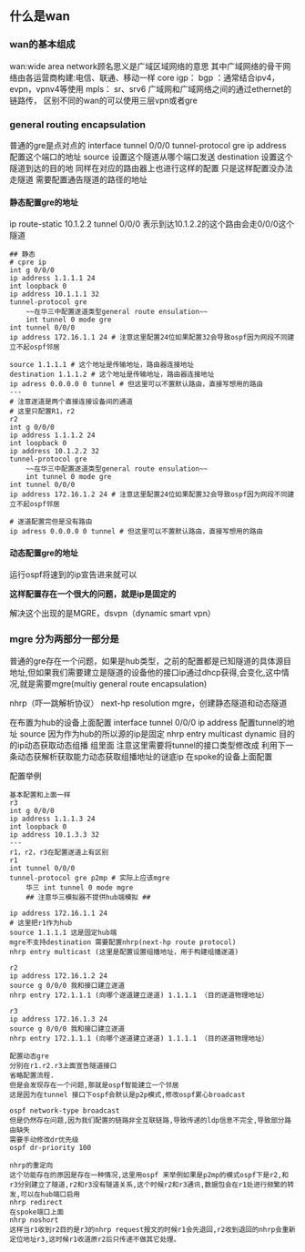 ## 什么是wan

### wan的基本组成
wan:wide area network顾名思义是广域区域网络的意思
其中广域网络的骨干网络由各运营商构建:电信、联通、移动一样
core igp：
bgp ：通常结合ipv4，evpn，vpnv4等使用
mpls： sr、srv6
广域网和广域网络之间的通过ethernet的链路传，
区别不同的wan的可以使用三层vpn或者gre
### general routing encapsulation
普通的gre是点对点的
interface tunnel 0/0/0
tunnel-protocol gre 
ip address 配置这个端口的地址
source 设置这个隧道从哪个端口发送
destination 设置这个隧道到达的目的地
同样在对应的路由器上也进行这样的配置
只是这样配置没办法走隧道
需要配置通告隧道的路径的地址
#### 静态配置gre的地址
ip route-static 10.1.2.2 tunnel 0/0/0
表示到达10.1.2.2的这个路由会走0/0/0这个隧道

```huawei
## 静态
# cpre ip
int g 0/0/0
ip address 1.1.1.1 24
int loopback 0 
ip address 10.1.1.1 32
tunnel-protocol gre 
	~~在华三中配置遂道类型general route ensulation~~
	int tunnel 0 mode gre
int tunnel 0/0/0
ip address 172.16.1.1 24 # 注意这里配置24位如果配置32会导致ospf因为网段不同建立不起ospf邻居

source 1.1.1.1 # 这个地址是传输地址，路由器连接地址
destination 1.1.1.2 # 这个地址是传输地址，路由器连接地址
ip adress 0.0.0.0 0 tunnel # 但这里可以不置默认路由，直接写想用的路由
---
# 注意遂道是两个直接连接设备间的通道
# 这里只配置R1，r2
r2
int g 0/0/0
ip address 1.1.1.2 24
int loopback 0 
ip address 10.1.2.2 32
tunnel-protocol gre 
	~~在华三中配置遂道类型general route ensulation~~
	int tunnel 0 mode gre
int tunnel 0/0/0
ip address 172.16.1.2 24 # 注意这里配置24位如果配置32会导致ospf因为网段不同建立不起ospf邻居

# 遂道配置完但是没有路由
ip adress 0.0.0.0 0 tunnel # 但这里可以不置默认路由，直接写想用的路由

```
#### 动态配置gre的地址
运行ospf将速到的ip宣告进来就可以

**这样配置存在一个很大的问题，就是ip是固定的**

解决这个出现的是MGRE，dsvpn（dynamic smart vpn）
### mgre 分为两部分一部分是
普通的gre存在一个问题，如果是hub类型，之前的配置都是已知隧道的具体源目地址,但如果我们需要建立是隧道的设备他的接口ip通过dhcp获得,会变化,这中情况,就是需要mgre(multiy general route encapsulation)

nhrp（吓一跳解析协议）
	next-hp resolution 
mgre，创建静态隧道和动态隧道

在布置为hub的设备上面配置
interface tunnel 0/0/0
ip address 配置tunnel的地址
source 因为作为hub的所以源的ip是固定
nhrp entry multicast dynamic 目的的ip动态获取动态组播
组里面
注意这里需要将tunnel的接口类型修改成
利用下一条动态获解析获取能力动态获取组播地址的谜底ip
在spoke的设备上面配置

配置举例
```huawei
基本配置和上面一样
r3
int g 0/0/0
ip address 1.1.1.3 24
int loopback 0 
ip address 10.1.3.3 32
---
r1，r2，r3在配置遂道上有区别
r1 
int tunnel 0/0/0
tunnel-protocol gre p2mp # 实际上应该mgre
	华三 int tunnel 0 mode mgre
	## 注意华三模拟器不提供hub端模拟 ##

ip address 172.16.1.1 24
# 这里把r1作为hub
source 1.1.1.1 这是固定hub端
mgre不支持destination 需要配置nhrp(next-hp route protocol)
nhrp entry multicast (这里是配置设置组播地址，用于构建组播遂道)

r2
ip address 172.16.1.2 24
source g 0/0/0 我和接口建立遂道
nhrp entry 172.1.1.1 (向哪个遂道建立遂道) 1.1.1.1 （目的遂道物理地址）

r3
ip address 172.16.1.3 24
source g 0/0/0 我和接口建立遂道
nhrp entry 172.1.1.1 (向哪个遂道建立遂道) 1.1.1.1 （目的遂道物理地址）

配置动态gre
分别在r1.r2.r3上面宣告隧道接口
省略配置流程.
但是会发现存在一个问题,那就是ospf智能建立一个邻居
这是因为在tunnel 接口下ospf会默认是p2p模式,修改ospf累心broadcast

ospf network-type broadcast 
但是仍然存在问题,因为我们配置的链路非全互联链路,导致传递的ldp信息不完全,导致部分路由缺失
需要手动修改dr优先级
ospf dr-priority 100

nhrp的重定向
这个功能存在的原因是存在一种情况,这里用ospf 来举例如果是p2mp的模式ospf下是r2,和r3分别建立了隧道,r2和r3没有隧道关系,这个时候r2和r3通讯,数据包会在r1处进行频繁的转发,可以在hub端口启用
nhrp redirect
在spoke端口上面
nhrp noshort
这样当r1收到r2目的是r3的nhrp request报文的时候r1会先退回,r2收到退回的nhrp会重新定位地址r3,这时候r1收道原r2后只传递不做其它处理。


```

